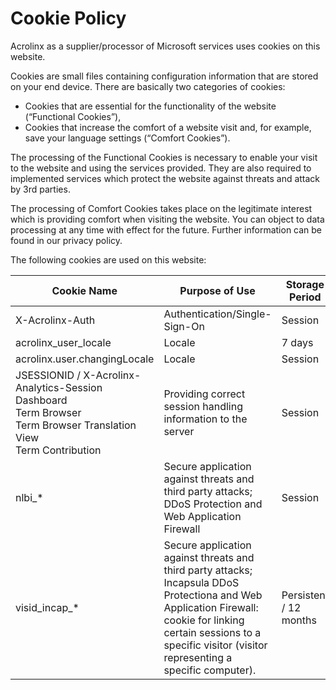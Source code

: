 # Cookie Policy

Acrolinx as a supplier/processor of Microsoft services uses cookies on this website.

Cookies are small files containing configuration information that are stored on your end device. There are basically two categories of cookies:

* Cookies that are essential for the functionality of the website (“Functional Cookies”),
* Cookies that increase the comfort of a website visit and, for example, save your language settings (“Comfort Cookies”).

The processing of the Functional Cookies is necessary to enable your visit to the website and using the services provided. They are also required to implemented services which protect the website against threats and attack by 3rd parties.

The processing of Comfort Cookies takes place on the legitimate interest which is providing comfort when visiting the website. You can object to data processing at any time with effect for the future. Further information can be found in our privacy policy.

The following cookies are used on this website:

| Cookie Name        | Purpose of Use | Storage Period | Type of Cookie |
| ------------------ | -------------- | -------------- | -------------- |
| X-Acrolinx-Auth    | Authentication/Single-Sign-On | Session | Functional |
| acrolinx_user_locale | Locale | 7 days | Comfort |
| acrolinx.user.changingLocale | Locale | Session | Comfort |
| JSESSIONID / X-Acrolinx-Analytics-Session <br />Dashboard <br />Term Browser <br />Term Browser Translation View <br />Term Contribution | Providing correct session handling information to the server | Session | Functional |
| nlbi_* | Secure application against threats and third party attacks; DDoS Protection and Web Application Firewall | Session | Functional |
| visid_incap_* | Secure application against threats and third party attacks; Incapsula DDoS Protectiona and Web Application Firewall: cookie for linking certain sessions to a specific visitor (visitor representing a specific computer). | Persistent / 12 months | Functional |
